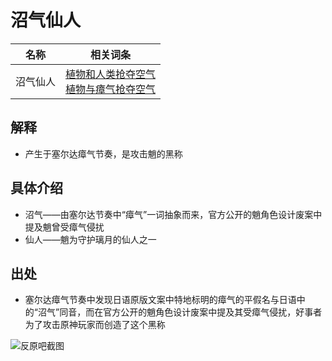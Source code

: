 # 沼气仙人   
|名称|相关词条|
|:--:|:--:|
| 沼气仙人|[植物和人类抢夺空气](/gengbaike/植物和人类抢夺空气.html)<br/>[植物与瘴气抢夺空气](/gengbaike/植物与瘴气抢夺空气.html)<br/>|
## 解释
- 产生于塞尔达瘴气节奏，是攻击魈的黑称
## 具体介绍  
- 沼气——由塞尔达节奏中“瘴气”一词抽象而来，官方公开的魈角色设计废案中提及魈曾受瘴气侵扰
- 仙人——魈为守护璃月的仙人之一

## 出处  
- 塞尔达瘴气节奏中发现日语原版文案中特地标明的瘴气的平假名与日语中的“沼气”同音，而在官方公开的魈角色设计废案中提及其受瘴气侵扰，好事者为了攻击原神玩家而创造了这个黑称

![反原吧截图](https://s1.ax1x.com/2023/08/10/pPmwaM8.png)